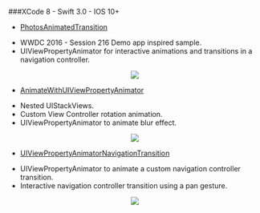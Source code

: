 
###XCode 8 - Swift 3.0 - IOS 10+

* [PhotosAnimatedTransition](https://github.com/manuelCarlos/UIViewPropertyAnimator-park/tree/master/PhotosAnimatedTransition)

 - WWDC 2016 - Session 216 Demo app inspired sample.
 - UIViewPropertyAnimator for interactive animations and transitions in a navigation controller.

<p align="center">
   <img src="http://manuelcarlos.github.io/images/wwdcDemo.gif" >
</p>


* [AnimateWithUIViewPropertyAnimator](https://github.com/manuelCarlos/IOS10-Animate/tree/master/AnimateWithUIViewPropertyAnimator)
 - Nested UIStackViews.
 - Custom View Controller rotation animation.
 - UIViewPropertyAnimator to animate blur effect.
<p align="center">
   <img src="http://manuelcarlos.github.io/images/blurAnimate.gif" >
</p>


* [UIViewPropertyAnimatorNavigationTransition](https://github.com/manuelCarlos/IOS10-Animate/tree/master/UIViewPropertyAnimatorNavigationTransition)

 - UIViewPropertyAnimator to animate a custom navigation controller transition.
 - Interactive navigation controller transition using a pan gesture.
<p align="center">
   <img src="http://manuelcarlos.github.io/images/mooon.gif" >
</p>
